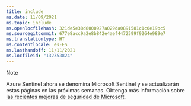 ```yaml
---
title: include
ms.date: 11/09/2021
ms.topic: include
ms.openlocfilehash: 321de5e38d8000927a029da0891581c1c0e19bc5
ms.sourcegitcommit: 677e8acc9a2e8b842e4aef4472599f9264e989e7
ms.translationtype: HT
ms.contentlocale: es-ES
ms.lasthandoff: 11/11/2021
ms.locfileid: "132353824"
---
```

<!-- docutune:disable -->

> [!NOTE]
> Azure Sentinel ahora se denomina Microsoft Sentinel y se actualizarán estas páginas en las próximas semanas. Obtenga más información sobre [las recientes mejoras de seguridad de Microsoft](https://aka.ms/secblg11).
